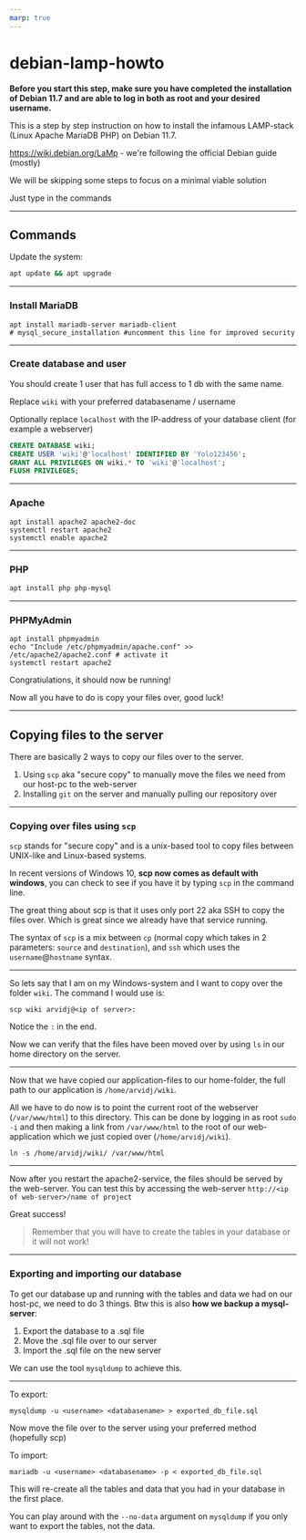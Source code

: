 ```yaml
---
marp: true
---
```


# debian-lamp-howto

**Before you start this step, make sure you have completed the installation of Debian 11.7 and are able to log in both as root and your desired username.**

This is a step by step instruction on how to install the infamous LAMP-stack (Linux Apache MariaDB PHP) on Debian 11.7.

https://wiki.debian.org/LaMp - we're following the official Debian guide (mostly)

We will be skipping some steps to focus on a minimal viable solution

Just type in the commands

---

## Commands

Update the system:

```bash
apt update && apt upgrade
```

---

### Install MariaDB

```console
apt install mariadb-server mariadb-client
# mysql_secure_installation #uncomment this line for improved security
```

---

### Create database and user

You should create 1 user that has full access to 1 db with the same name. 

Replace `wiki` with your preferred databasename / username

Optionally replace `localhost` with the IP-address of your database client (for example a webserver)

```sql
CREATE DATABASE wiki;
CREATE USER 'wiki'@'localhost' IDENTIFIED BY 'Yolo123456';
GRANT ALL PRIVILEGES ON wiki.* TO 'wiki'@'localhost';
FLUSH PRIVILEGES;
```

---

### Apache

```console
apt install apache2 apache2-doc
systemctl restart apache2
systemctl enable apache2
```

---

### PHP

```bash
apt install php php-mysql
```

---

 ### PHPMyAdmin

```bashgit@github.com:arvidjohansen/debian-lamp-howto.git
apt install phpmyadmin
echo "Include /etc/phpmyadmin/apache.conf" >> /etc/apache2/apache2.conf # activate it
systemctl restart apache2
```

Congratiulations, it should now be running!

Now all you have to do is copy your files over, good luck!

---

## Copying files to the server

There are basically 2 ways to copy our files over to the server.

1. Using `scp` aka "secure copy" to manually move the files we need from our host-pc to the web-server
1. Installing `git` on the server and manually pulling our repository over

---

### Copying over files using `scp`

`scp` stands for "secure copy" and is a unix-based tool to copy files between UNIX-like and Linux-based systems.

In recent versions of Windows 10, **scp now comes as default with windows**, you can check to see if you have it by typing `scp` in the command line.

The great thing about scp is that it uses only port 22 aka SSH to copy the files over. Which is great since we already have that service running.

The syntax of `scp` is a mix between `cp` (normal copy which takes in 2 parameters: `source` and `destination`), and `ssh` which uses the `username`@`hostname` syntax.

---

So lets say that I am on my Windows-system and I want to copy over the folder `wiki`. The command I would use is:

```console
scp wiki arvidj@<ip of server>:
```

Notice the `:` in the end.

Now we can verify that the files have been moved over by using `ls` in our home directory on the server.

---

Now that we have copied our application-files to our home-folder, the full path to our application is `/home/arvidj/wiki`. 

All we have to do now is to point the current root of the webserver (`/var/www/html`) to this directory. This can be done by logging in as root `sudo -i` and then making a link from `/var/www/html` to the root of our web-application which we just copied over (`/home/arvidj/wiki`).

```
ln -s /home/arvidj/wiki/ /var/www/html
```

---

Now after you restart the apache2-service, the files should be served by the web-server. You can test this by accessing the web-server `http://<ip of web-server>/name of project`

Great success!

>Remember that you will have to create the tables in your database or it will not work!

---

### Exporting and importing our database

To get our database up and running with the tables and data we had on our host-pc, we need to do 3 things. Btw this is also **how we backup a mysql-server**:

1. Export the database to a .sql file
1. Move the .sql file over to our server
1. Import the .sql file on the new server

We can use the tool `mysqldump` to achieve this.

---

To export:

```console
mysqldump -u <username> <databasename> > exported_db_file.sql
```

Now move the file over to the server using your preferred method (hopefully scp)

To import:

```console
mariadb -u <username> <databasename> -p < exported_db_file.sql
```

This will re-create all the tables and data that you had in your database in the first place.

You can play around with the `--no-data` argument on `mysqldump` if you only want to export the tables, not the data.


